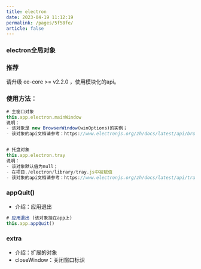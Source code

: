```yaml
---
title: electron
date: 2023-04-19 11:12:19
permalink: /pages/5f58fe/
article: false
---
```


###  electron全局对象

###  推荐
请升级 ee-core >= v2.2.0 ，使用模块化的api。

### 使用方法：
```javascript
# 主窗口对象
this.app.electron.mainWindow
说明：
- 该对象是 new BrowserWindow(winOptions)的实例；
- 该对象的api文档请参考：https://www.electronjs.org/zh/docs/latest/api/browser-window


# 托盘对象
this.app.electron.tray
说明：
- 该对象默认值为null；
- 在项目./electron/library/tray.js中被赋值
- 该对象的api文档请参考：https://www.electronjs.org/zh/docs/latest/api/tray
```
###  appQuit()

- 介绍：应用退出
```javascript
# 应用退出 (该对象挂在app上)
this.app.appQuit()
```

###  extra

- 介绍：扩展的对象 
- closeWindow：关闭窗口标识

